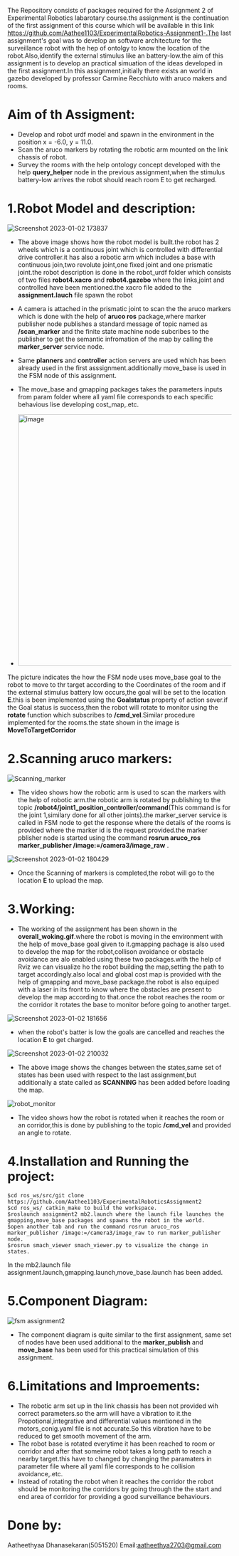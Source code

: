 The Repository consists of packages required for the Assignment 2 of Experimental Robotics labarotary course.ths assignment is the continuation of the first assignment of this course which will be available in this link https://github.com/Aathee1103/ExperimentalRobotics-Assignment1-.The last assignment's goal was to develop an software architecture for the surveillance robot with the hep of ontolgy to know the location of the robot.Also,identify the external stimulus like an battery-low.the aim of this assignment is to develop an practical simuation of the ideas developed in the first assignment.In this assignment,initially there exists an world in gazebo developed by professor Carmine Recchiuto with aruco makers and rooms.

# Aim of th Assigment:
- Develop and robot urdf model and spawn in the environment in the position x = -6.0, y = 11.0.
- Scan the aruco markers by rotating the robotic arm mounted on the link chassis of robot.
- Survey the rooms with the help ontology concept developed with the help **query_helper** node in the previous assignment,when the stimulus battery-low arrives the robot should reach room E to get recharged.

# 1.Robot Model and description:
![Screenshot 2023-01-02 173837](https://user-images.githubusercontent.com/80621864/210327492-c46c3c08-2bb1-4b4c-a9cc-250e743da056.jpg)
- The above image shows how the robot model is built.the robot has 2 wheels which is a continuous joint which is controlled with differential drive controller.it has also a robotic arm which includes a base with continuous join,two revolute joint,one fixed joint and one prismatic joint.the robot description is done in the robot_urdf folder which consists of two files **robot4.xacro** and **robot4.gazebo** where the links,joint and controlled have been mentioned.the xacro file added to the **assignment.lauch** file spawn the robot
- A camera is attached in the prismatic joint to scan the the aruco markers which is done with the help of **aruco ros** package,where marker publisher node publishes a standard message of topic named as **/scan_marker** and the finite state machine node subcribes to the publisher to get the semantic infromation of the map by calling the **marker_server** service node.
- Same **planners** and **controller** action servers are used which has been already used in the first asssignment.additionally move_base is used in the FSM node of this assignment.
- The move_base and gmapping packages takes the parameters inputs from param folder where all yaml file corresponds to each specific behavious lise developing cost_map,.etc.

- <img width="565" alt="image" src="https://user-images.githubusercontent.com/80621864/210359399-11fcfdf9-9911-45b6-be54-935d1ed2cc0f.png">

The picture indicates the how the FSM node uses move_base goal to the robot to move to thr target according to the Coordinates of the room and if the external stimulus battery low occurs,the goal will be set to the location **E**.this is been implemented using the **Goalstatus** property of action sever.if the Goal status is success,then the robot will rotate to monitor using the **rotate** function which subscribes to **/cmd_vel**.Similar procedure implemented for the rooms.the state shown in the image is **MoveToTargetCorridor**

# 2.Scanning aruco markers:
![Scanning_marker](https://user-images.githubusercontent.com/80621864/210329002-6ae2f9cb-6f9e-43e7-9bef-7d61fc5bf4fa.gif)

- The video shows how the robotic arm is used to scan the markers with the help of robotic arm.the robotic arm is rotated by publishing to the topic **/robot4/joint1_position_controller/command**(This command is for the joint 1,similary done for all other joints).the marker_server service is called in FSM node to get the response where the details of the rooms is provided where the marker id is the request provided.the marker pblisher node is started using the command **rosrun aruco_ros marker_publisher /image:=/camera3/image_raw** .
 
 ![Screenshot 2023-01-02 180429](https://user-images.githubusercontent.com/80621864/210336742-064c7aab-8e30-464b-8688-a6a060db3ac2.jpg)

 - Once the Scanning of markers is completed,the robot will go to the location **E** to upload the map.




# 3.Working:
- The working of the assignment has been shown in the **overall_woking.gif**.where the robot is moving in the environment with the help of move_base goal given to it.gmapping pachage is also used to develop the map for the robot,collison avoidance or obstacle avoidance are alo enabled using these two packages.with the help of Rviz we can visualize ho the robot building the map,setting the path to target accordingly.also local and global cost map is provided with the help of gmapping and move_base package.the robot is also equiped with a laser in its front to know where the obstacles are present to develop the map according to that.once the robot reaches the room or the corridor it rotates the base to monitor before going to another target.
 
 ![Screenshot 2023-01-02 181656](https://user-images.githubusercontent.com/80621864/210332988-5821e92e-08bd-4581-bc94-04bd05a43d87.jpg)

- when the robot's batter is low the goals are cancelled and reaches the location **E** to get charged.
 
 ![Screenshot 2023-01-02 210032](https://user-images.githubusercontent.com/80621864/210333447-ccbed254-9c15-4adc-b152-d38f96fd508a.jpg)

- The above image shows the changes between the states,same set of states has been used with respect to the last assignment,but additionally a state called as **SCANNING** has been added before loading the map.


 ![robot_monitor](https://user-images.githubusercontent.com/80621864/210334112-1a7d4831-0b80-4f6c-98f5-f2c6cbbe8c81.gif)

- The video shows how the robot is rotated when it reaches the room or an corridor,this is done by publishing to the topic  **/cmd_vel** and provided an angle to rotate.

# 4.Installation and Running the project:
```
$cd ros_ws/src/git clone https://github.com/Aathee1103/ExperimentalRoboticsAssignment2
$cd ros_ws/ catkin_make to build the workspace.
$roslaunch assignment2 mb2.launch where the launch file launches the gmapping,move_base packages and spawns the robot in the world.
$open another tab and run the command rosrun aruco_ros marker_publisher /image:=/camera3/image_raw to run marker_publisher node.
$rosrun smach_viewer smach_viewer.py to visualize the change in states.
```
In the mb2.launch file assignment.launch,gmapping.launch,move_base.launch has been added.

# 5.Component Diagram:
![fsm assignment2](https://user-images.githubusercontent.com/80621864/210341200-f0c04c26-7fb4-4243-acde-884c3c4f2aaf.jpg)
- The component diagram is quite similar to the first assignment, same set of nodes have been used additional to the **marker_publish** and **move_base** has been used for this practical simulation of this assignment.

# 6.Limitations and Improements:
- The robotic arm set up in the link chassis has been not provided wih correct parameters.so the arm will have a vibration to it.the Propotional,integrative and differential values mentioned in the motors_conig.yaml file is not accurate.So this vibration have to be reduced to get smooth movement of the arm.
- The robot base is rotated everytime it has been reached to room or corridor and after that someime robot takes a long path to reach a nearby target.this have to changed by changing the paramaters in parameter file where all yaml file corresponds to he collision avoidance,.etc.
- Instead of rotating the robot when it reaches the corridor the robot should be monitoring the corridors by going through the the start and end area of corridor for providing a good surveillance behaviours.

# Done by:
Aatheethyaa Dhanasekaran(5051520)
Email:aatheethya2703@gmail.com


